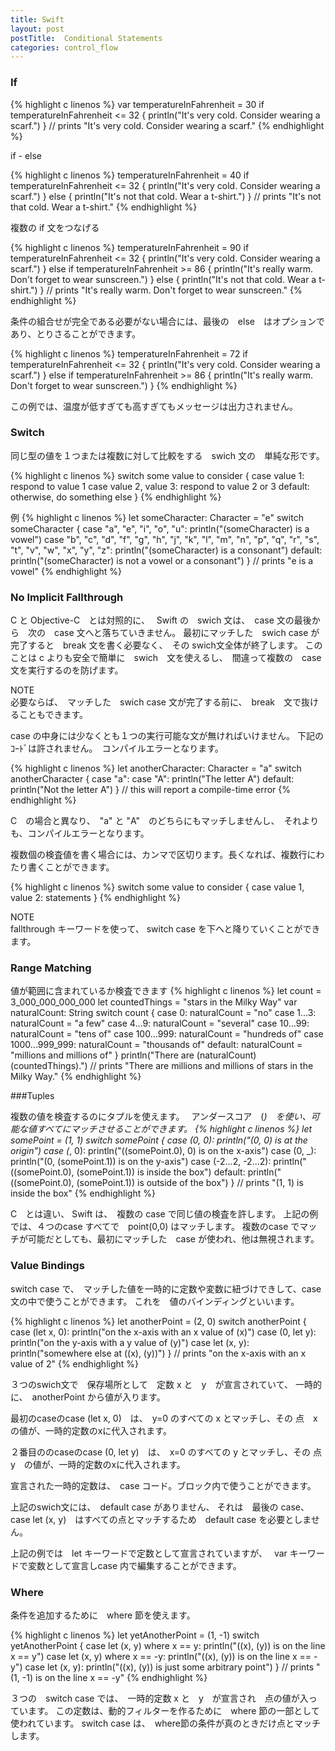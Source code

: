 ```yaml
---
title: Swift
layout: post
postTitle:  Conditional Statements
categories: control_flow
---
```



### If

{% highlight c linenos %}
var temperatureInFahrenheit = 30
if temperatureInFahrenheit <= 32 {
    println("It's very cold. Consider wearing a scarf.")
}
// prints "It's very cold. Consider wearing a scarf."
{% endhighlight %}

if - else 

{% highlight c linenos %}
temperatureInFahrenheit = 40
if temperatureInFahrenheit <= 32 {
    println("It's very cold. Consider wearing a scarf.")
} else {
    println("It's not that cold. Wear a t-shirt.")
}
// prints "It's not that cold. Wear a t-shirt."
{% endhighlight %}

複数の if 文をつなげる

{% highlight c linenos %}
temperatureInFahrenheit = 90
if temperatureInFahrenheit <= 32 {
    println("It's very cold. Consider wearing a scarf.")
} else if temperatureInFahrenheit >= 86 {
    println("It's really warm. Don't forget to wear sunscreen.")
} else {
    println("It's not that cold. Wear a t-shirt.")
}
// prints "It's really warm. Don't forget to wear sunscreen."
{% endhighlight %}

条件の組合せが完全である必要がない場合には、最後の　else　はオプションであり、とりさることができます。

{% highlight c linenos %}
temperatureInFahrenheit = 72
if temperatureInFahrenheit <= 32 {
    println("It's very cold. Consider wearing a scarf.")
} else if temperatureInFahrenheit >= 86 {
    println("It's really warm. Don't forget to wear sunscreen.")
}
{% endhighlight %}

この例では、温度が低すぎても高すぎてもメッセージは出力されません。

### Switch

同じ型の値を１つまたは複数に対して比較をする　swich 文の　単純な形です。

{% highlight c linenos %}
switch some value to consider {
case value 1:
    respond to value 1
case value 2,
value 3:
    respond to value 2 or 3
default:
    otherwise, do something else
}
{% endhighlight %}

例
{% highlight c linenos %}
let someCharacter: Character = "e"
switch someCharacter {
case "a", "e", "i", "o", "u":
    println("\(someCharacter) is a vowel")
case "b", "c", "d", "f", "g", "h", "j", "k", "l", "m",
"n", "p", "q", "r", "s", "t", "v", "w", "x", "y", "z":
    println("\(someCharacter) is a consonant")
default:
    println("\(someCharacter) is not a vowel or a consonant")
}
// prints "e is a vowel"
{% endhighlight %}


<h3>No Implicit Fallthrough</h3>

C と Objective-C　とは対照的に、　
Swift の　swich 文は、　case 文の最後から　次の　case 文へと落ちていきません。
最初にマッチした　swich case が完了すると　break 文を書く必要なく、　その swich文全体が終了します。 
このことは c よりも安全で簡単に　swich　文を使えるし、　間違って複数の　case　文を実行するのを防げます。 

<div class="panel">
	<div class="panel-heading">NOTE</div>
	必要ならば、　マッチした　swich case 文が完了する前に、　break　文で抜けることもできます。
</div>

case の中身には少なくとも１つの実行可能な文が無ければいけません。
下記のｺｰﾄﾞは許されません。　コンパイルエラーとなります。

{% highlight c linenos %}
let anotherCharacter: Character = "a"
switch anotherCharacter {
case "a":
case "A":
    println("The letter A")
default:
    println("Not the letter A")
}
// this will report a compile-time error
{% endhighlight %}

C　の場合と異なり、　"a" と "A"　のどちらにもマッチしませんし、　それよりも、コンパイルエラーとなります。

複数個の検査値を書く場合には、カンマで区切ります。長くなれば、複数行にわたり書くことができます。

{% highlight c linenos %}
switch some value to consider {
case value 1,
value 2:
    statements
}
{% endhighlight %}

<div class="panel">
	<div class="panel-heading">NOTE</div>
	fallthrough キーワードを使って、 switch case を下へと降りていくことができます。	
</div>

### Range Matching

値が範囲に含まれているか検査できます
{% highlight c linenos %}
let count = 3_000_000_000_000
let countedThings = "stars in the Milky Way"
var naturalCount: String
switch count {
case 0:
    naturalCount = "no"
case 1...3:
    naturalCount = "a few"
case 4...9:
    naturalCount = "several"
case 10...99:
    naturalCount = "tens of"
case 100...999:
    naturalCount = "hundreds of"
case 1000...999_999:
    naturalCount = "thousands of"
default:
    naturalCount = "millions and millions of"
}
println("There are \(naturalCount) \(countedThings).")
// prints "There are millions and millions of stars in the Milky Way."
{% endhighlight %}

###Tuples

複数の値を検査するのにタプルを使えます。　
アンダースコア　(_)　を使い、可能な値すべてにマッチさせることができます。
{% highlight c linenos %}
let somePoint = (1, 1)
switch somePoint {
case (0, 0):
    println("(0, 0) is at the origin")
case (_, 0):
    println("(\(somePoint.0), 0) is on the x-axis")
case (0, _):
    println("(0, \(somePoint.1)) is on the y-axis")
case (-2...2, -2...2):
    println("(\(somePoint.0), \(somePoint.1)) is inside the box")
default:
    println("(\(somePoint.0), \(somePoint.1)) is outside of the box")
}
// prints "(1, 1) is inside the box"
{% endhighlight %}

C　とは違い、 Swift は、　複数の case で同じ値の検査を許します。
上記の例では、４つのcase すべてで　point(0,0) はマッチします。
複数のcase でマッチが可能だとしても、最初にマッチした　case が使われ、他は無視されます。

### Value Bindings

switch case で、　マッチした値を一時的に定数や変数に紐づけできして、case 文の中で使うことができます。
これを　値のバインディングといいます。

{% highlight c linenos %}
let anotherPoint = (2, 0)
switch anotherPoint {
case (let x, 0):
    println("on the x-axis with an x value of \(x)")
case (0, let y):
    println("on the y-axis with a y value of \(y)")
case let (x, y):
    println("somewhere else at (\(x), \(y))")
}
// prints "on the x-axis with an x value of 2"
{% endhighlight %}

３つのswich文で　保存場所として　定数 x と　y　が宣言されていて、
一時的に、　anotherPoint から値が入ります。　

最初のcaseのcase (let x, 0)　は、　y=0 のすべての x とマッチし、その 点　x　の値が、一時的定数のxに代入されます。

２番目ののcaseのcase (0, let y)　は、　x=0 のすべての y とマッチし、その 点　y　の値が、一時的定数のxに代入されます。

宣言された一時的定数は、　case コード。ブロック内で使うことができます。

上記のswich文には、　default case がありません、
それは　最後の case、case let (x, y)　はすべての点とマッチするため　default case を必要としません。

上記の例では　let キーワードで定数として宣言されていますが、　
var キーワードで変数として宣言しcase 内で編集することができます。

### Where

条件を追加するために　where 節を使えます。

{% highlight c linenos %}
let yetAnotherPoint = (1, -1)
switch yetAnotherPoint {
case let (x, y) where x == y:
    println("(\(x), \(y)) is on the line x == y")
case let (x, y) where x == -y:
    println("(\(x), \(y)) is on the line x == -y")
case let (x, y):
    println("(\(x), \(y)) is just some arbitrary point")
}
// prints "(1, -1) is on the line x == -y"
{% endhighlight %}

３つの　switch case では、　一時的定数 x と　y　が宣言され　点の値が入っています。
この定数は、動的フィルターを作るために　where 節の一部として使われています。
switch case は、　where節の条件が真のときだけ点とマッチします。　
